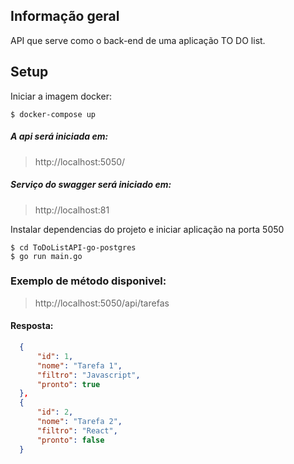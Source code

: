 ## Informação geral
API que serve como o back-end de uma aplicação TO DO list.

	
## Setup

Iniciar a imagem docker:
```
$ docker-compose up
```

##### A api será iniciada em:   
> http://localhost:5050/

##### Serviço do swagger será iniciado em: 
> http://localhost:81


Instalar dependencias do projeto e iniciar aplicação na porta 5050
```
$ cd ToDoListAPI-go-postgres
$ go run main.go 
```

### Exemplo de método disponivel:
> http://localhost:5050/api/tarefas

#### Resposta:
  ```json
    {
        "id": 1,
        "nome": "Tarefa 1",
        "filtro": "Javascript",
        "pronto": true
    },
    {
        "id": 2,
        "nome": "Tarefa 2",
        "filtro": "React",
        "pronto": false
    }
  ```

